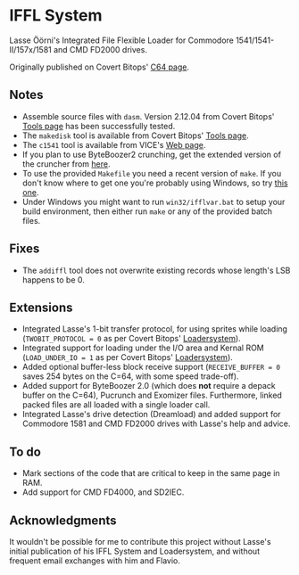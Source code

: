 # IFFL System
Lasse Öörni's Integrated File Flexible Loader for Commodore 1541/1541-II/157x/1581 and CMD FD2000 drives.

Originally published on Covert Bitops' [C64 page](https://cadaver.github.io/rants/iffl.html).

## Notes
- Assemble source files with `dasm`. Version 2.12.04 from Covert Bitops' [Tools page](https://cadaver.github.io/tools.html) has been successfully tested.
- The `makedisk` tool is available from Covert Bitops' [Tools page](https://cadaver.github.io/tools.html).
- The `c1541` tool is available from VICE's [Web page](http://vice-emu.sourceforge.net/index.html#download).
- If you plan to use ByteBoozer2 crunching, get the extended version of the cruncher from [here](https://github.com/luigidifraia/ByteBoozer2).
- To use the provided `Makefile` you need a recent version of `make`. If you don't know where to get one you're probably using Windows, so try [this one](http://gnuwin32.sourceforge.net/packages/make.htm).
- Under Windows you might want to run `win32/ifflvar.bat` to setup your build environment, then either run `make` or any of the provided batch files.

## Fixes
- The `addiffl` tool does not overwrite existing records whose length's LSB happens to be 0.

## Extensions
- Integrated Lasse's 1-bit transfer protocol, for using sprites while loading (`TWOBIT_PROTOCOL = 0` as per Covert Bitops' [Loadersystem](https://cadaver.github.io/tools.html)).
- Integrated support for loading under the I/O area and Kernal ROM (`LOAD_UNDER_IO = 1` as per Covert Bitops' [Loadersystem](https://cadaver.github.io/tools.html)).
- Added optional buffer-less block receive support (`RECEIVE_BUFFER = 0` saves 254 bytes on the C=64, with some speed trade-off).
- Added support for ByteBoozer 2.0 (which does **not** require a depack buffer on the C=64), Pucrunch and Exomizer files. Furthermore, linked packed files are all loaded with a single loader call.
- Integrated Lasse's drive detection (Dreamload) and added support for Commodore 1581 and CMD FD2000 drives with Lasse's help and advice.

## To do
- Mark sections of the code that are critical to keep in the same page in RAM.
- Add support for CMD FD4000, and SD2IEC.

## Acknowledgments
It wouldn't be possible for me to contribute this project without Lasse's initial publication of his IFFL System and Loadersystem, and without frequent email exchanges with him and Flavio.
